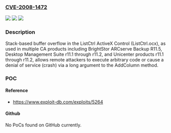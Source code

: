 ### [CVE-2008-1472](https://cve.mitre.org/cgi-bin/cvename.cgi?name=CVE-2008-1472)
![](https://img.shields.io/static/v1?label=Product&message=n%2Fa&color=blue)
![](https://img.shields.io/static/v1?label=Version&message=n%2Fa&color=blue)
![](https://img.shields.io/static/v1?label=Vulnerability&message=n%2Fa&color=brighgreen)

### Description

Stack-based buffer overflow in the ListCtrl ActiveX Control (ListCtrl.ocx), as used in multiple CA products including BrightStor ARCserve Backup R11.5, Desktop Management Suite r11.1 through r11.2, and Unicenter products r11.1 through r11.2, allows remote attackers to execute arbitrary code or cause a denial of service (crash) via a long argument to the AddColumn method.

### POC

#### Reference
- https://www.exploit-db.com/exploits/5264

#### Github
No PoCs found on GitHub currently.

